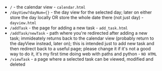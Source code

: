 - `/` - the calendar view - `calendar.html`
- `/dayView?dayNum={}` - the day view for the selected day; later on either store the day locally OR store the whole date there (not just day) - `dayview.html`
- `/addTask` - the page for adding a new task - `add_task.html`
- `/addTask/newTask` - path where you're redirected after adding a new task; immideately returns back to the calendar view (probably return to the dayView instead, later on); this is intended just to add new task and then redirect back to a useful page; please change it if it's not a good way to do it, it's my first time doing web with paths and python - `NO HTML`
- `/viewTask` - a page where a selected task can be viewed, modified and deleted